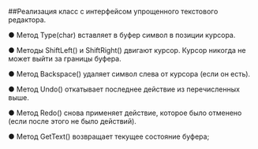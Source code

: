 ##Реализация класс с интерфейсом упрощенного текстового редактора.

● Метод Type(char) вставляет в буфер символ в позиции курсора.

● Методы ShiftLeft() и ShiftRight() двигают курсор. Курсор никогда не может выйти за границы буфера.

● Метод Backspace() удаляет символ слева от курсора (если он есть).

● Метод Undo() откатывает последнее действие из перечисленных выше.

● Метод Redo() снова применяет действие, которое было отменено (если после этого не было действий).

● Метод GetText() возвращает текущее состояние буфера;
